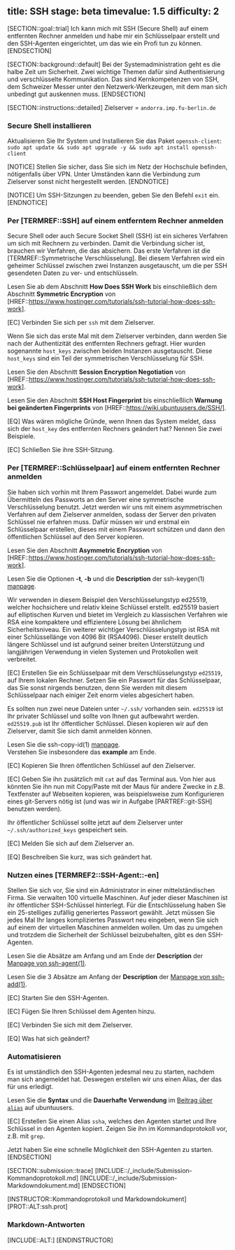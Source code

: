 title: SSH
stage: beta
timevalue: 1.5
difficulty: 2
---

[SECTION::goal::trial]
Ich kann mich mit SSH (Secure Shell) auf einem entfernten Rechner anmelden und habe mir
ein Schlüsselpaar erstellt und den SSH-Agenten eingerichtet, um das wie ein Profi tun zu können.
[ENDSECTION]

[SECTION::background::default]
Bei der Systemadministration geht es die halbe Zeit um Sicherheit.
Zwei wichtige Themen dafür sind Authentisierung und verschlüsselte Kommunikation.
Das sind Kernkompetenzen von SSH, dem Schweizer Messer unter den Netzwerk-Werkzeugen,
mit dem man sich unbedingt gut auskennen muss.
[ENDSECTION]

[SECTION::instructions::detailed]
<replacement id='ssh-targetserver'>
Zielserver = `andorra.imp.fu-berlin.de`
</replacement>


### Secure Shell installieren

Aktualisieren Sie Ihr System und Installieren Sie das Paket `openssh-client`:
`sudo apt update && sudo apt upgrade -y && sudo apt install openssh-client`

[NOTICE]
Stellen Sie sicher, dass Sie sich im Netz der Hochschule befinden, nötigenfalls über VPN. 
Unter Umständen kann die Verbindung zum Zielserver sonst nicht hergestellt werden.
[ENDNOTICE]

[NOTICE]
Um SSH-Sitzungen zu beenden, geben Sie den Befehl `exit` ein.
[ENDNOTICE]

### Per [TERMREF::SSH] auf einem entferntem Rechner anmelden

Secure Shell oder auch Secure Socket Shell (SSH) ist ein sicheres Verfahren um sich mit Rechnern 
zu verbinden.
Damit die Verbindung sicher ist, brauchen wir Verfahren, die das absichern.
Das erste Verfahren ist die [TERMREF::Symmetrische Verschlüsselung].
Bei diesem Verfahren wird ein geheimer Schlüssel zwischen zwei Instanzen ausgetauscht, um die per 
SSH gesendeten Daten zu ver- und entschlüsseln.

Lesen Sie ab dem Abschnitt **How Does SSH Work** bis einschließlich dem Abschnitt **Symmetric Encryption** von 
[HREF::https://www.hostinger.com/tutorials/ssh-tutorial-how-does-ssh-work].

[EC] Verbinden Sie sich per `ssh` mit dem Zielserver.

Wenn Sie sich das erste Mal mit dem Zielserver verbinden, dann werden Sie nach der Authentizität 
des entfernten Rechners gefragt. Hier wurden sogenannte `host_keys` zwischen beiden Instanzen ausgetauscht.
Diese `host_keys` sind ein Teil der symmetrischen Verschlüsselung für SSH.

Lesen Sie den Abschnitt **Session Encryption Negotiation** von 
[HREF::https://www.hostinger.com/tutorials/ssh-tutorial-how-does-ssh-work].

Lesen Sie den Abschnitt **SSH Host Fingerprint** bis einschließlich **Warnung bei geänderten Fingerprints**
von [HREF::https://wiki.ubuntuusers.de/SSH/].

[EQ] Was wären mögliche Gründe, wenn Ihnen das System meldet, dass sich der `host_key` des 
entfernten Rechners geändert hat? Nennen Sie zwei Beispiele.

[EC] Schließen Sie ihre SSH-Sitzung.


### Per [TERMREF::Schlüsselpaar] auf einem entfernten Rechner anmelden

Sie haben sich vorhin mit Ihrem Passwort angemeldet. 
Dabei wurde zum Übermitteln des Passworts an den Server eine symmetrische Verschlüsselung benutzt.
Jetzt werden wir uns mit einem asymmetrischen Verfahren auf dem Zielserver anmelden,
sodass der Server den privaten Schlüssel nie erfahren muss.
Dafür müssen wir und erstmal ein Schlüsselpaar erstellen, dieses mit einem Passwort schützen und 
dann den öffentlichen Schlüssel auf den Server kopieren.

Lesen Sie den Abschnitt **Asymmetric Encryption** von 
[HREF::https://www.hostinger.com/tutorials/ssh-tutorial-how-does-ssh-work].

Lesen Sie die Optionen **-t**, **-b** und die **Description** der ssh-keygen(1) 
[manpage](https://man.openbsd.org/ssh-keygen.1).

Wir verwenden in diesem Beispiel den Verschlüsselungstyp ed25519, welcher hochsichere und relativ 
kleine Schlüssel erstellt. ed25519 basiert auf elliptischen Kurven und bietet im Vergleich zu 
klassischen Verfahren wie RSA eine kompaktere und effizientere Lösung bei ähnlichem 
Sicherheitsniveau. Ein weiterer wichtiger Verschlüsselungstyp ist RSA mit einer Schlüssellänge von 
4096 Bit (RSA4096). Dieser erstellt deutlich längere Schlüssel und ist aufgrund 
seiner breiten Unterstützung und langjährigen Verwendung in vielen Systemen und Protokollen weit 
verbreitet.

[EC] Erstellen Sie ein Schlüsselpaar mit dem Verschlüsselungstyp `ed25519`, auf Ihrem lokalen Rechner. 
Setzen Sie ein Passwort für das Schlüsselpaar, das Sie sonst nirgends benutzen, denn Sie werden
mit diesem Schlüsselpaar nach einiger Zeit enorm vieles abgesichert haben.

Es sollten nun zwei neue Dateien unter `~/.ssh/` vorhanden sein. `ed25519` ist Ihr privater Schlüssel 
und sollte von Ihnen gut aufbewahrt werden. `ed25519.pub` ist Ihr öffentlicher Schlüssel. Diesen 
kopieren wir auf den Zielserver, damit Sie sich damit anmelden können.  

Lesen Sie die ssh-copy-id(1) 
[manpage](https://manpages.debian.org/testing/openssh-client/ssh-copy-id.1.en.html).  
Verstehen Sie insbesondere das **example** am Ende. 

[EC] Kopieren Sie Ihren öffentlichen Schlüssel auf den Zielserver.

[EC] Geben Sie ihn zusätzlich mit `cat` auf das Terminal aus.
Von hier aus könnten Sie ihn nun mit Copy/Paste mit der Maus für andere Zwecke in z.B.
Textfenster auf Webseiten kopieren, was beispielsweise zum Konfigurieren eines git-Servers nötig ist
(und was wir in Aufgabe [PARTREF::git-SSH] benutzen werden).

Ihr öffentlicher Schlüssel sollte jetzt auf dem Zielserver unter `~/.ssh/authorized_keys` gespeichert sein. 

[EC] Melden Sie sich auf dem Zielserver an. 

[EQ] Beschreiben Sie kurz, was sich geändert hat.


### Nutzen eines [TERMREF2::SSH-Agent::-en]

Stellen Sie sich vor, Sie sind ein Administrator in einer mittelständischen Firma. Sie 
verwalten 100 virtuelle Maschinen. Auf jeder dieser Maschinen ist ihr öffentlicher SSH-Schlüssel 
hinterlegt. Für die Entschlüsselung haben Sie ein 25-stelliges zufällig generiertes Passwort 
gewählt. Jetzt müssen Sie jedes Mal Ihr langes kompliziertes Passwort neu eingeben, wenn Sie sich 
auf einem der virtuellen Maschinen anmelden wollen. Um das zu umgehen und trotzdem die Sicherheit 
der Schlüssel beizubehalten, gibt es den SSH-Agenten.

Lesen Sie die Absätze am Anfang und am Ende der **Description** der 
[Manpage von ssh-agent(1)](https://man.openbsd.org/ssh-agent.1).

Lesen Sie die 3 Absätze am Anfang der **Description** der
[Manpage von ssh-add(1)](https://man.openbsd.org/ssh-add.1).

[EC] Starten Sie den SSH-Agenten.

[EC] Fügen Sie Ihren Schlüssel dem Agenten hinzu.  

[EC] Verbinden Sie sich mit dem Zielserver.

[EQ] Was hat sich geändert?  


### Automatisieren

Es ist umständlich den SSH-Agenten jedesmal neu zu starten, nachdem man sich angemeldet hat. 
Deswegen erstellen wir uns einen Alias, der das für uns erledigt.

Lesen Sie die **Syntax** und die **Dauerhafte Verwendung** im
[Beitrag über `alias`](https://wiki.ubuntuusers.de/alias/) auf ubuntuusers.

[EC] Erstellen Sie einen Alias `ssha`, welches den Agenten startet und Ihre Schlüssel in den Agenten 
kopiert. Zeigen Sie ihn im Kommandoprotokoll vor, z.B. mit `grep`.

Jetzt haben Sie eine schnelle Möglichkeit den SSH-Agenten zu starten.  
[ENDSECTION]

[SECTION::submission::trace]
[INCLUDE::/_include/Submission-Kommandoprotokoll.md]
[INCLUDE::/_include/Submission-Markdowndokument.md]
[ENDSECTION]

[INSTRUCTOR::Kommandoprotokoll und Markdowndokument]
[PROT::ALT:ssh.prot] 

### Markdown-Antworten
[INCLUDE::ALT:]
[ENDINSTRUCTOR]
